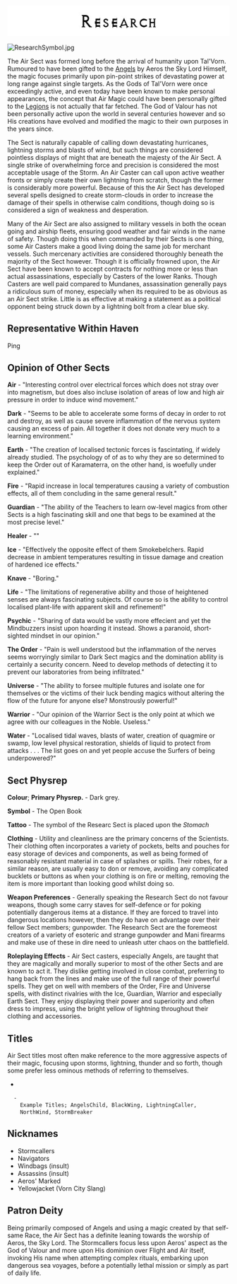 

<div class="center" style="width: auto; margin-left: auto; margin-right: auto;">

![<File:Research.jpg>](Research.jpg "File:Research.jpg")

</div>

![ResearchSymbol.jpg](ResearchSymbol.jpg "ResearchSymbol.jpg")

The Air Sect was formed long before the arrival of humanity upon
Tal'Vorn. Rumoured to have been gifted to the [Angels](Angel "wikilink")
by Aeros the Sky Lord Himself, the magic focuses primarily upon
pin-point strikes of devastating power at long range against single
targets. As the Gods of Tal'Vorn were once exceedingly active, and even
today have been known to make personal appearances, the concept that Air
Magic could have been personally gifted to the
[Legions](Angel "wikilink") is not actually that far fetched. The God of
Valour has not been personally active upon the world in several
centuries however and so His creations have evolved and modified the
magic to their own purposes in the years since.

The Sect is naturally capable of calling down devastating hurricanes,
lightning storms and blasts of wind, but such things are considered
pointless displays of might that are beneath the majesty of the Air
Sect. A single strike of overwhelming force and precision is considered
the most acceptable usage of the Storm. An Air Caster can call upon
active weather fronts or simply create their own lightning from scratch,
though the former is considerably more powerful. Because of this the Air
Sect has developed several spells designed to create storm-clouds in
order to increase the damage of their spells in otherwise calm
conditions, though doing so is considered a sign of weakness and
desperation.

Many of the Air Sect are also assigned to military vessels in both the
ocean going and airship fleets, ensuring good weather and fair winds in
the name of safety. Though doing this when commanded by their Sects is
one thing, some Air Casters make a good living doing the same job for
merchant vessels. Such mercenary activities are considered thoroughly
beneath the majority of the Sect however. Though it is officially
frowned upon, the Air Sect have been known to accept contracts for
nothing more or less than actual assassinations, especially by Casters
of the lower Ranks. Though Casters are well paid compared to Mundanes,
assassination generally pays a ridiculous sum of money, especially when
its required to be as obvious as an Air Sect strike. Little is as
effective at making a statement as a political opponent being struck
down by a lightning bolt from a clear blue sky.

## **Representative Within Haven**

Ping

## **Opinion of Other Sects**


**Air** - "Interesting control over electrical forces which does not stray over into magnetism, but does also incluse isolation of areas of low and high air pressure in order to induce wind movement."  
  
**Dark** - "Seems to be able to accelerate some forms of decay in order to rot and destroy, as well as cause severe inflammation of the nervous system causing an excess of pain. All together it does not donate very much to a learning environment."

**Earth** - "The creation of localised tectonic forces is fascintating, if widely already studied. The psychology of of as to why they are so determined to keep the Order out of Karamaterra, on the other hand, is woefully under explained."

**Fire** - "Rapid increase in local temperatures causing a variety of combustion effects, all of them concluding in the same general result."

**Guardian** - "The ability of the Teachers to learn ow-level magics from other Sects is a high fascinating skill and one that begs to be examined at the most precise level."

**Healer** - ""

**Ice** - "Effectively the opposite effect of them Smokebelchers. Rapid decrease in ambient temperatures resulting in tissue damage and creation of hardened ice effects."

**Knave** - "Boring."

**Life** - "The limitations of regenerative ability and those of heightened senses are always fascinating subjects. Of course so is the ability to control localised plant-life with apparent skill and refinement!"

**Psychic** - "Sharing of data would be vastly more effecient and yet the Mindbuzzers insist upon hoarding it instead. Shows a paranoid, short-sighted mindset in our opinion."

**The Order** - "Pain is well understood but the inflammation of the nerves seems worryingly similar to Dark Sect magics and the domination abllity is certainly a security concern. Need to develop methods of detecting it to prevent our laboratories from being infiltrated."

**Universe** - "The ability to forsee multiple futures and isolate one for themselves or the victims of their luck bending magics without altering the flow of the future for anyone else? Monstrously powerful!"

**Warrior** - "Our opinion of the Warrior Sect is the only point at which we agree with our colleagues in the Noble. Useless."

**Water** - "Localised tidal waves, blasts of water, creation of quagmire or swamp, low level physical restoration, shields of liquid to protect from attacks . . . The list goes on and yet people accuse the Surfers of being underpowered?"

## **Sect Physrep**

**Colour**; **Primary Physrep.** - Dark grey.

**Symbol** - The Open Book

**Tattoo** - The symbol of the Researc Sect is placed upon the *Stomach*

**Clothing** - Utility and cleanliness are the primary concerns of the Scientists. Their clothing often incorporates a variety of pockets, belts and pouches for easy storage of devices and components, as well as being formed of reasonably resistant material in case of splashes or spills. Their robes, for a similar reason, are usually easy to don or remove, avoiding any complicated bucklets or buttons as when your clothing is on fire or melting, removing the item is more important than looking good whilst doing so.

**Weapon Preferences** - Generally speaking the Research Sect do not favour weapons, though some carry staves for self-defence or for poking potentially dangerous items at a distance. If they are forced to travel into dangerous locations however, then they do have on advantage over their fellow Sect members; gunpowder. The Research Sect are the foremeost creators of a variety of esoteric and strange gunpowder and Mani firearms and make use of these in dire need to unleash utter chaos on the battlefield.

**Roleplaying Effects** - Air Sect casters, especially Angels, are
taught that they are magically and morally superior to most of the other
Sects and are known to act it. They dislike getting involved in close
combat, preferring to hang back from the lines and make use of the full
range of their powerful spells. They get on well with members of the
Order, Fire and Universe spells, with distinct rivalries with the Ice,
Guardian, Warrior and especially Earth Sect. They enjoy displaying their
power and superiority and often dress to impress, using the bright
yellow of lightning throughout their clothing and accessories.

## **Titles**

Air Sect titles most often make reference to the more aggressive aspects
of their magic, focusing upon storms, lightning, thunder and so forth,
though some prefer less ominous methods of referring to themselves.

  -

      -
        Example Titles; AngelsChild, BlackWing, LightningCaller,
        NorthWind, StormBreaker

## **Nicknames**

  - Stormcallers
  - Navigators
  - Windbags (insult)
  - Assassins (insult)
  - Aeros' Marked
  - Yellowjacket (Vorn City Slang)

## **Patron Deity**

Being primarily composed of Angels and using a magic created by that
self-same Race, the Air Sect has a definite leaning towards the worship
of Aeros, the Sky Lord. The Stormcallers focus less upon Aeros' aspect
as the God of Valour and more upon His dominion over Flight and Air
itself, invoking His name when attempting complex rituals, embarking
upon dangerous sea voyages, before a potentially lethal mission or
simply as part of daily life.
